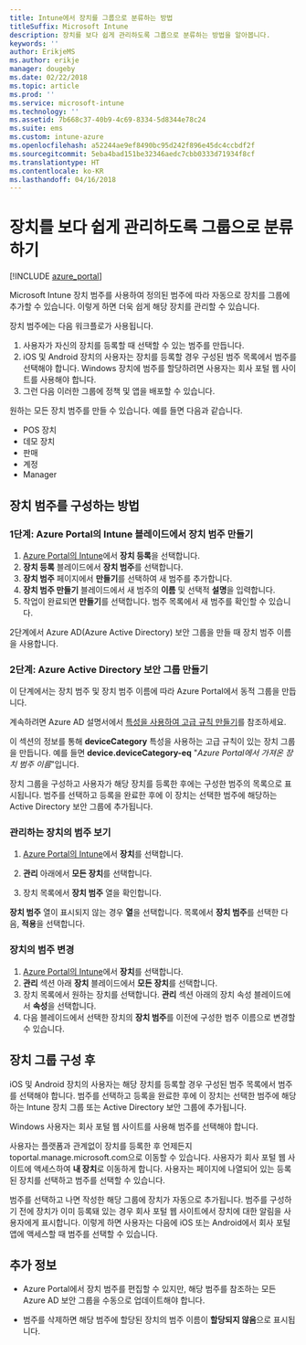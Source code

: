 ```yaml
---
title: Intune에서 장치를 그룹으로 분류하는 방법
titleSuffix: Microsoft Intune
description: 장치를 보다 쉽게 관리하도록 그룹으로 분류하는 방법을 알아봅니다.
keywords: ''
author: ErikjeMS
ms.author: erikje
manager: dougeby
ms.date: 02/22/2018
ms.topic: article
ms.prod: ''
ms.service: microsoft-intune
ms.technology: ''
ms.assetid: 7b668c37-40b9-4c69-8334-5d8344e78c24
ms.suite: ems
ms.custom: intune-azure
ms.openlocfilehash: a52244ae9ef8490bc95d242f896e45dc4ccbdf2f
ms.sourcegitcommit: 5eba4bad151be32346aedc7cbb0333d71934f8cf
ms.translationtype: HT
ms.contentlocale: ko-KR
ms.lasthandoff: 04/16/2018
---
```

# <a name="categorize-devices-into-groups-for-easier-management"></a>장치를 보다 쉽게 관리하도록 그룹으로 분류하기

[!INCLUDE [azure_portal](./includes/azure_portal.md)]

Microsoft Intune 장치 범주를 사용하여 정의된 범주에 따라 자동으로 장치를 그룹에 추가할 수 있습니다. 이렇게 하면 더욱 쉽게 해당 장치를 관리할 수 있습니다.

장치 범주에는 다음 워크플로가 사용됩니다.
1. 사용자가 자신의 장치를 등록할 때 선택할 수 있는 범주를 만듭니다.
2. iOS 및 Android 장치의 사용자는 장치를 등록할 경우 구성된 범주 목록에서 범주를 선택해야 합니다. Windows 장치에 범주를 할당하려면 사용자는 회사 포털 웹 사이트를 사용해야 합니다.
3. 그런 다음 이러한 그룹에 정책 및 앱을 배포할 수 있습니다.

원하는 모든 장치 범주를 만들 수 있습니다. 예를 들면 다음과 같습니다.
- POS 장치
- 데모 장치
- 판매
- 계정
- Manager

## <a name="how-to-configure-device-categories"></a>장치 범주를 구성하는 방법

### <a name="step-1-create-device-categories-on-the-intune-blade-of-the-azure-portal"></a>1단계: Azure Portal의 Intune 블레이드에서 장치 범주 만들기
1. [Azure Portal의 Intune](https://aka.ms/intuneportal)에서 **장치 등록**을 선택합니다.
2. **장치 등록** 블레이드에서 **장치 범주**를 선택합니다.
3. **장치 범주** 페이지에서 **만들기**를 선택하여 새 범주를 추가합니다.
4. **장치 범주 만들기** 블레이드에서 새 범주의 **이름** 및 선택적 **설명**을 입력합니다.
5. 작업이 완료되면 **만들기**를 선택합니다. 범주 목록에서 새 범주를 확인할 수 있습니다.

2단계에서 Azure AD(Azure Active Directory) 보안 그룹을 만들 때 장치 범주 이름을 사용합니다.

### <a name="step-2-create-azure-active-directory-security-groups"></a>2단계: Azure Active Directory 보안 그룹 만들기
이 단계에서는 장치 범주 및 장치 범주 이름에 따라 Azure Portal에서 동적 그룹을 만듭니다.

계속하려면 Azure AD 설명서에서 [특성을 사용하여 고급 규칙 만들기](https://azure.microsoft.com/documentation/articles/active-directory-accessmanagement-groups-with-advanced-rules/#using-attributes-to-create-rules-for-device-objects)를 참조하세요.

이 섹션의 정보를 통해 **deviceCategory** 특성을 사용하는 고급 규칙이 있는 장치 그룹을 만듭니다. 예를 들면 **device.deviceCategory-eq** "*Azure Portal에서 가져온 장치 범주 이름*"입니다.

장치 그룹을 구성하고 사용자가 해당 장치를 등록한 후에는 구성한 범주의 목록으로 표시됩니다. 범주를 선택하고 등록을 완료한 후에 이 장치는 선택한 범주에 해당하는 Active Directory 보안 그룹에 추가됩니다.

### <a name="view-the-categories-of-devices-that-you-manage"></a>관리하는 장치의 범주 보기

1.  [Azure Portal의 Intune](https://aka.ms/intuneportal)에서 **장치**를 선택합니다.

2.  **관리** 아래에서 **모든 장치**를 선택합니다.

3.  장치 목록에서 **장치 범주** 열을 확인합니다.

**장치 범주** 열이 표시되지 않는 경우 **열**을 선택합니다. 목록에서 **장치 범주**를 선택한 다음, **적용**을 선택합니다.

### <a name="change-the-category-of-a-device"></a>장치의 범주 변경

1. [Azure Portal의 Intune](https://aka.ms/intuneportal)에서 **장치**를 선택합니다.
2. **관리** 섹션 아래 **장치** 블레이드에서 **모든 장치**를 선택합니다.
3. 장치 목록에서 원하는 장치를 선택합니다. **관리** 섹션 아래의 장치 속성 블레이드에서 **속성**을 선택합니다.
4. 다음 블레이드에서 선택한 장치의 **장치 범주**를 이전에 구성한 범주 이름으로 변경할 수 있습니다.

## <a name="after-you-configure-device-groups"></a>장치 그룹 구성 후

iOS 및 Android 장치의 사용자는 해당 장치를 등록할 경우 구성된 범주 목록에서 범주를 선택해야 합니다. 범주를 선택하고 등록을 완료한 후에 이 장치는 선택한 범주에 해당하는 Intune 장치 그룹 또는 Active Directory 보안 그룹에 추가됩니다.

Windows 사용자는 회사 포털 웹 사이트를 사용해 범주를 선택해야 합니다.

사용자는 플랫폼과 관계없이 장치를 등록한 후 언제든지 toportal.manage.microsoft.com으로 이동할 수 있습니다. 사용자가 회사 포털 웹 사이트에 액세스하여 **내 장치**로 이동하게 합니다. 사용자는 페이지에 나열되어 있는 등록된 장치를 선택하고 범주를 선택할 수 있습니다.

범주를 선택하고 나면 작성한 해당 그룹에 장치가 자동으로 추가됩니다. 범주를 구성하기 전에 장치가 이미 등록돼 있는 경우 회사 포털 웹 사이트에서 장치에 대한 알림을 사용자에게 표시합니다. 이렇게 하면 사용자는 다음에 iOS 또는 Android에서 회사 포털 앱에 액세스할 때 범주를 선택할 수 있습니다.

## <a name="further-information"></a>추가 정보
- Azure Portal에서 장치 범주를 편집할 수 있지만, 해당 범주를 참조하는 모든 Azure AD 보안 그룹을 수동으로 업데이트해야 합니다.

- 범주를 삭제하면 해당 범주에 할당된 장치의 범주 이름이 **할당되지 않음**으로 표시됩니다.
